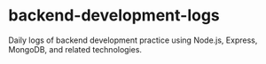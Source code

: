 # backend-development-logs
Daily logs of backend development practice using Node.js, Express, MongoDB, and related technologies.

